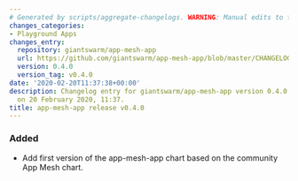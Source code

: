 ```yaml
---
# Generated by scripts/aggregate-changelogs. WARNING: Manual edits to this files will be overwritten.
changes_categories:
- Playground Apps
changes_entry:
  repository: giantswarm/app-mesh-app
  url: https://github.com/giantswarm/app-mesh-app/blob/master/CHANGELOG.md#v040---2020-02-20
  version: 0.4.0
  version_tag: v0.4.0
date: '2020-02-20T11:37:38+00:00'
description: Changelog entry for giantswarm/app-mesh-app version 0.4.0, published
  on 20 February 2020, 11:37.
title: app-mesh-app release v0.4.0
---
```


### Added
- Add first version of the app-mesh-app chart based on the community App Mesh chart.
